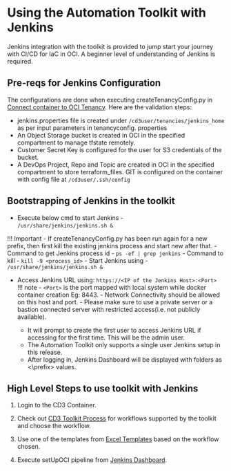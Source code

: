 # Using the Automation Toolkit with Jenkins

Jenkins integration with the toolkit is provided to jump start your journey with CI/CD for IaC in OCI. A beginner level of understanding of Jenkins is required.

## **Pre-reqs for Jenkins Configuration**

The configurations are done when executing createTenancyConfig.py in [Connect container to OCI Tenancy](connect-container-to-oci-tenancy.md). Here are the validation steps:

  - jenkins.properties file is created under ```/cd3user/tenancies/jenkins_home```  as per input parameters in tenancyconfig.        properties<br>
  - An Object Storage bucket is created in OCI in the specified compartment to manage tfstate remotely. <br>
  - Customer Secret Key is configured for the user for S3 credentials of the bucket. <br>
  - A DevOps Project, Repo and Topic are created in OCI in the specified compartment to store terraform_files. GIT is configured on the container with config file at ```/cd3user/.ssh/config``` <br>


## **Bootstrapping of Jenkins in the toolkit**

* Execute below cmd to start Jenkins - <br>
```/usr/share/jenkins/jenkins.sh &```

!!! Important
      - If createTenancyConfig.py has been run again for a new prefix, then first kill the existing jenkins process and start new after that.
      -  Command to get Jenkins process id -  ```ps -ef | grep jenkins```
      -  Command to kill - ```kill -9 <process_id>```
      -  Start Jenkins using - ```/usr/share/jenkins/jenkins.sh &```
	


* Access Jenkins URL using: ```https://<IP of the Jenkins Host>:<Port>``` 
  <br>
!!! note
      - ```<Port>``` is the port mapped with local system while docker container creation Eg: 8443.
      -  Network Connectivity should be allowed on this host and port.
      -  Please make sure to use a private server or a bastion connected server with restricted access(i.e. not publicly available).

  - It will prompt to create the first user to access Jenkins URL if accessing for the first time. This will be the admin user.
  - The Automation Toolkit only supports a single user Jenkins setup in this release.
  - After logging in, Jenkins Dashboard will be displayed with folders as <\prefix> values.

## **High Level Steps to use toolkit with Jenkins**

1. Login to the CD3 Container.

2. Check out [CD3 Toolkit Process](cd3-overview.md#cd3-toolkit-process) for workflows supported by the toolkit and choose the workflow.

3. Use one of the templates from [Excel Templates](excel-templates.md) based on the workflow chosen.
4. Execute setUpOCI pipeline from [Jenkins Dashboard](jenkinsintro.md).

